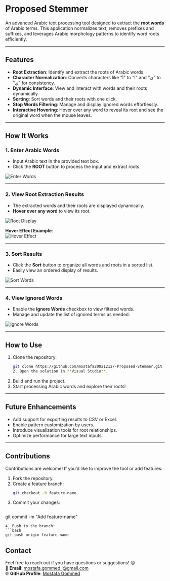 # **Proposed Stemmer**

An advanced Arabic text processing tool designed to extract the **root words** of Arabic terms. This application normalizes text, removes prefixes and suffixes, and leverages Arabic morphology patterns to identify word roots efficiently.

---

## **Features**

- **Root Extraction**: Identify and extract the roots of Arabic words.
- **Character Normalization**: Converts characters like "أ" to "ا" and "ى" to "ي" for consistency.
- **Dynamic Interface**: View and interact with words and their roots dynamically.
- **Sorting**: Sort words and their roots with one click.
- **Stop Words Filtering**: Manage and display ignored words effortlessly.
- **Interactive Hovering**: Hover over any word to reveal its root and see the original word when the mouse leaves.

---

## **How It Works**

### 1. **Enter Arabic Words**

- Input Arabic text in the provided text box.
- Click the **ROOT** button to process the input and extract roots.

![Enter Words](https://github.com/mostafagommed20021212/Proposed-stemmer/assets/152631701/663030ab-fd2c-4ac5-91c0-c6f76552a1e6)

---

### 2. **View Root Extraction Results**

- The extracted words and their roots are displayed dynamically.
- **Hover over any word** to view its root.

![Root Display](https://github.com/mostafagommed20021212/Proposed-stemmer/assets/152631701/5b85b96b-f4c5-41a4-a879-6e4c424657dd)

**Hover Effect Example**:  
 ![Hover Effect](https://github.com/mostafagommed20021212/Proposed-stemmer/assets/152631701/786390e3-3f8b-46e0-b7e5-8b791edf3bf6)

---

### 3. **Sort Results**

- Click the **Sort** button to organize all words and roots in a sorted list.
- Easily view an ordered display of results.

![Sort Words](https://github.com/mostafagommed20021212/Proposed-stemmer/assets/152631701/2d8da858-5947-4dff-8378-f922f1edcef2)

---

### 4. **View Ignored Words**

- Enable the **Ignore Words** checkbox to view filtered words.
- Manage and update the list of ignored terms as needed.

![Ignore Words](https://github.com/mostafagommed20021212/Proposed-stemmer/assets/152631701/604f731d-e729-4076-9c92-04a672767ed7)

---

## **How to Use**

1. Clone the repository:
   ```bash
   git clone https://github.com/mostafa20021212/-Proposed-Stemmer.git
   2. Open the solution in **Visual Studio**.
   ```
2. Build and run the project.
3. Start processing Arabic words and explore their roots!

---

## **Future Enhancements**

- Add support for exporting results to CSV or Excel.
- Enable pattern customization by users.
- Introduce visualization tools for root relationships.
- Optimize performance for large text inputs.

---

## **Contributions**

Contributions are welcome! If you’d like to improve the tool or add features:

1. Fork the repository.
2. Create a feature branch:
   ```bash
   git checkout -b feature-name
   ```
3. Commit your changes:
   ```bash
  git commit -m "Add feature-name"
   ```
4. Push to the branch:
   ```bash
   git push origin feature-name
   ```

## **Contact**

Feel free to reach out if you have questions or suggestions! 😊  
📧 **Email**: [mostafa.gommed.j@gmail.com](mailto:mostafa.gommed.j@gmail.com)  
🌐 **GitHub Profile**: [Mostafa Gommed](https://github.com/mostafa20021212)
